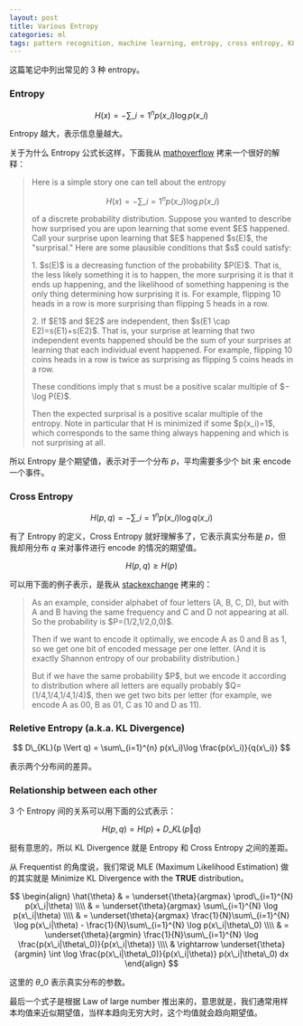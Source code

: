 ```yaml
---
layout: post
title: Various Entropy
categories: ml
tags: pattern recognition, machine learning, entropy, cross entropy, KL Divergence
---
```


这篇笔记中列出常见的 3 种 entropy。

### Entropy
  
  $$
  H(x) = -\sum\_{i=1}^{n} p(x\_i)\log p(x\_i)
  $$

  Entropy 越大，表示信息量越大。

  关于为什么 Entropy 公式长这样，下面我从 [mathoverflow](http://mathoverflow.net/questions/146463/what-is-entropy-really) 拷来一个很好的解释：

  <blockquote>
  <p>Here is a simple story one can tell about the entropy</p>

  $$H(x) = -\sum\_{i=1}^{n} p(x\_i)\log p(x\_i)$$

  <p>of a discrete probability distribution. Suppose you wanted to describe how surprised you are upon learning that some event $E$ happened. Call your surprise upon learning that $E$ happened $s(E)$, the "surprisal." Here are some plausible conditions that $s$ could satisfy:</p>

  <p>1. $s(E)$ is a decreasing function of the probability $P(E)$. That is, the less likely something it is to happen, the more surprising it is that it ends up happening, and the likelihood of something happening is the only thing determining how surprising it is. For example, flipping 10 heads in a row is more surprising than flipping 5 heads in a row.</p>

  <p>2. If $E1$ and $E2$ are independent, then $s(E1 \cap E2)=s(E1)+s(E2)$. That is, your surprise at learning that two independent events happened should be the sum of your surprises at learning that each individual event happened. For example, flipping 10 coins heads in a row is twice as surprising as flipping 5 coins heads in a row.</p>

  <p>These conditions imply that s must be a positive scalar multiple of $−\log P(E)$.</p>

  <p>Then the expected surprisal is a positive scalar multiple of the entropy. Note in particular that H is minimized if some $p(x_i)=1$, which corresponds to the same thing always happening and which is not surprising at all.</p>
  </blockquote>

  所以 Entropy 是个期望值，表示对于一个分布 $p$，平均需要多少个 bit 来 encode 一个事件。

### Cross Entropy

  $$
  H(p, q) = -\sum\_{i=1}^{n} p(x\_i)\log q(x\_i)
  $$

  有了 Entropy 的定义，Cross Entropy 就好理解多了，它表示真实分布是 $p$，但我却用分布 $q$ 来对事件进行 encode 的情况的期望值。

  $$H(p, q) \geq H(p)$$

  可以用下面的例子表示，是我从 [stackexchange](http://stats.stackexchange.com/questions/80967/qualitively-what-is-cross-entropy?rq=1) 拷来的：

  <blockquote>
  <p>As an example, consider alphabet of four letters (A, B, C, D), but with A and B having the same frequency and C and D not appearing at all. So the probability is $P=(1/2,1/2,0,0)$.</p>
  
  <p>Then if we want to encode it optimally, we encode A as 0 and B as 1, so we get one bit of encoded message per one letter. (And it is exactly Shannon entropy of our probability distribution.)</p>
  
  <p>But if we have the same probability $P$, but we encode it according to distribution where all letters are equally probably $Q=(1/4,1/4,1/4,1/4)$, then we get two bits per letter (for example, we encode A as 00, B as 01, C as 10 and D as 11).</p>
  </blockquote>

### Reletive Entropy (a.k.a. KL Divergence)

  $$
  D\_{KL}(p \Vert q) = \sum\_{i=1}^{n} p(x\_i)\log \frac{p(x\_i)}{q(x\_i)}
  $$

  表示两个分布间的差异。

### Relationship between each other

3 个 Entropy 间的关系可以用下面的公式表示：

  $$H(p, q) = H(p) + D\_{KL}(p \Vert q)$$

挺有意思的，所以 KL Divergence 就是 Entropy 和 Cross Entropy 之间的差距。

从 Frequentist 的角度说，我们常说 MLE (Maximum Likelihood Estimation) 做的其实就是 Minimize KL Divergence with the **TRUE** distribution。

$$
\begin{align}
\hat{\theta} & = \underset{\theta}{argmax} \prod\_{i=1}^{N} p(x\_i|\theta) \\\\
 & = \underset{\theta}{argmax} \sum\_{i=1}^{N} \log p(x\_i|\theta) \\\\
 & = \underset{\theta}{argmax} \frac{1}{N}\sum\_{i=1}^{N} \log p(x\_i|\theta) - \frac{1}{N}\sum\_{i=1}^{N} \log p(x\_i|\theta\_0) \\\\
 & = \underset{\theta}{argmin} \frac{1}{N}\sum\_{i=1}^{N} \log \frac{p(x\_i|\theta\_0)}{p(x\_i|\theta)} \\\\
 & \rightarrow \underset{\theta}{argmin} \int \log \frac{p(x\_i|\theta\_0)}{p(x\_i|\theta)} p(x\_i|\theta\_0) dx
\end{align}
$$

这里的 $\theta\_0$ 表示真实分布的参数。

最后一个式子是根据 Law of large number 推出来的，意思就是，我们通常用样本均值来近似期望值，当样本趋向无穷大时，这个均值就会趋向期望值。

